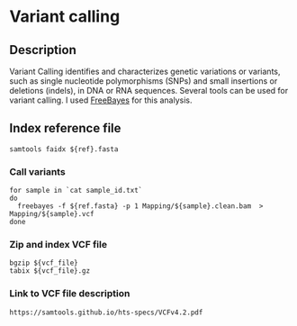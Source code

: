 # Variant calling

## Description
Variant Calling identifies and characterizes genetic variations or variants, such as single nucleotide polymorphisms (SNPs) and small insertions or deletions (indels), in DNA or RNA sequences. Several tools can be used for variant calling. I used [FreeBayes](https://github.com/freebayes/freebayes) for this analysis.

## Index reference file
```
samtools faidx ${ref}.fasta
```

### Call variants

```
for sample in `cat sample_id.txt`
do
  freebayes -f ${ref.fasta} -p 1 Mapping/${sample}.clean.bam  > Mapping/${sample}.vcf
done
```

### Zip and index VCF file

```
bgzip ${vcf_file}
tabix ${vcf_file}.gz
```

### Link to VCF file description
```
https://samtools.github.io/hts-specs/VCFv4.2.pdf
```
